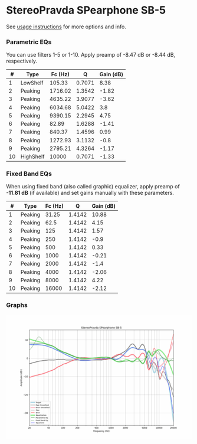 # StereoPravda SPearphone SB-5
See [usage instructions](https://github.com/jaakkopasanen/AutoEq#usage) for more options and info.

### Parametric EQs
You can use filters 1-5 or 1-10. Apply preamp of -8.47 dB or -8.44 dB, respectively.

|   # | Type      |   Fc (Hz) |      Q |   Gain (dB) |
|-----|-----------|-----------|--------|-------------|
|   1 | LowShelf  |    105.33 | 0.7071 |        8.38 |
|   2 | Peaking   |   1716.02 | 1.3542 |       -1.82 |
|   3 | Peaking   |   4635.22 | 3.9077 |       -3.62 |
|   4 | Peaking   |   6034.68 | 5.0422 |        3.8  |
|   5 | Peaking   |   9390.15 | 2.2945 |        4.75 |
|   6 | Peaking   |     82.89 | 1.6288 |       -1.41 |
|   7 | Peaking   |    840.37 | 1.4596 |        0.99 |
|   8 | Peaking   |   1272.93 | 3.1132 |       -0.8  |
|   9 | Peaking   |   2795.21 | 4.3264 |       -1.17 |
|  10 | HighShelf |  10000    | 0.7071 |       -1.33 |

### Fixed Band EQs
When using fixed band (also called graphic) equalizer, apply preamp of **-11.81 dB** (if available) and set gains manually with these parameters.

|   # | Type    |   Fc (Hz) |      Q |   Gain (dB) |
|-----|---------|-----------|--------|-------------|
|   1 | Peaking |     31.25 | 1.4142 |       10.88 |
|   2 | Peaking |     62.5  | 1.4142 |        4.15 |
|   3 | Peaking |    125    | 1.4142 |        1.57 |
|   4 | Peaking |    250    | 1.4142 |       -0.9  |
|   5 | Peaking |    500    | 1.4142 |        0.33 |
|   6 | Peaking |   1000    | 1.4142 |       -0.21 |
|   7 | Peaking |   2000    | 1.4142 |       -1.4  |
|   8 | Peaking |   4000    | 1.4142 |       -2.06 |
|   9 | Peaking |   8000    | 1.4142 |        4.22 |
|  10 | Peaking |  16000    | 1.4142 |       -2.12 |

### Graphs
![](./StereoPravda%20SPearphone%20SB-5.png)
